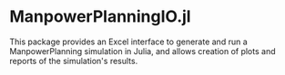 # ManpowerPlanningIO.jl
This package provides an Excel interface to generate and run a ManpowerPlanning simulation in Julia, and allows creation of plots and reports of the simulation's results.
